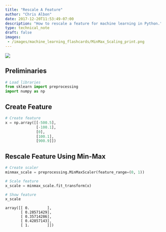 ```yaml
---
title: "Rescale A Feature"
author: "Chris Albon"
date: 2017-12-20T11:53:49-07:00
description: "How to rescale a feature for machine learning in Python."
type: technical_note
draft: false
images:
 - /images/machine_learning_flashcards/MinMax_Scaling_print.png
---
```

<a alt="MinMax Scaling" href="https://machinelearningflashcards.com">
    <img src="/images/machine_learning_flashcards/MinMax_Scaling_print.png" class="flashcard center-block">
</a>

## Preliminaries


```python
# Load libraries
from sklearn import preprocessing
import numpy as np
```

## Create Feature


```python
# Create feature
x = np.array([[-500.5], 
              [-100.1], 
              [0], 
              [100.1], 
              [900.9]])
```

## Rescale Feature Using Min-Max


```python
# Create scaler
minmax_scale = preprocessing.MinMaxScaler(feature_range=(0, 1))

# Scale feature
x_scale = minmax_scale.fit_transform(x)

# Show feature
x_scale
```




    array([[ 0.        ],
           [ 0.28571429],
           [ 0.35714286],
           [ 0.42857143],
           [ 1.        ]])


